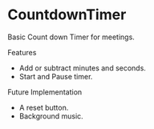 # CountdownTimer

Basic Count down Timer for meetings.

Features
- Add or subtract minutes and seconds.
- Start and Pause timer.

Future Implementation
- A reset button.
- Background music.
